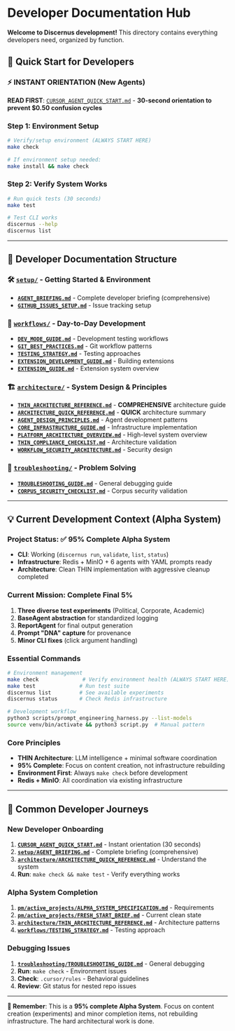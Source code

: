 # Developer Documentation Hub

**Welcome to Discernus development!** This directory contains everything developers need, organized by function.

## 🚀 Quick Start for Developers

### ⚡ INSTANT ORIENTATION (New Agents)
**READ FIRST**: [`CURSOR_AGENT_QUICK_START.md`](../CURSOR_AGENT_QUICK_START.md) - **30-second orientation to prevent $0.50 confusion cycles**

### Step 1: Environment Setup
```bash
# Verify/setup environment (ALWAYS START HERE)
make check

# If environment setup needed:
make install && make check
```

### Step 2: Verify System Works
```bash
# Run quick tests (30 seconds)
make test

# Test CLI works
discernus --help
discernus list
```

---

## 📁 Developer Documentation Structure

### 🛠️ [`setup/`](setup/) - Getting Started & Environment
- **[`AGENT_BRIEFING.md`](setup/AGENT_BRIEFING.md)** - Complete developer briefing (comprehensive)
- **[`GITHUB_ISSUES_SETUP.md`](setup/GITHUB_ISSUES_SETUP.md)** - Issue tracking setup

### 🔄 [`workflows/`](workflows/) - Day-to-Day Development
- **[`DEV_MODE_GUIDE.md`](workflows/DEV_MODE_GUIDE.md)** - Development testing workflows
- **[`GIT_BEST_PRACTICES.md`](workflows/GIT_BEST_PRACTICES.md)** - Git workflow patterns  
- **[`TESTING_STRATEGY.md`](workflows/TESTING_STRATEGY.md)** - Testing approaches
- **[`EXTENSION_DEVELOPMENT_GUIDE.md`](workflows/EXTENSION_DEVELOPMENT_GUIDE.md)** - Building extensions
- **[`EXTENSION_GUIDE.md`](workflows/EXTENSION_GUIDE.md)** - Extension system overview

### 🏗️ [`architecture/`](architecture/) - System Design & Principles
- **[`THIN_ARCHITECTURE_REFERENCE.md`](architecture/THIN_ARCHITECTURE_REFERENCE.md)** - **COMPREHENSIVE** architecture guide
- **[`ARCHITECTURE_QUICK_REFERENCE.md`](architecture/ARCHITECTURE_QUICK_REFERENCE.md)** - **QUICK** architecture summary
- **[`AGENT_DESIGN_PRINCIPLES.md`](architecture/AGENT_DESIGN_PRINCIPLES.md)** - Agent development patterns
- **[`CORE_INFRASTRUCTURE_GUIDE.md`](architecture/CORE_INFRASTRUCTURE_GUIDE.md)** - Infrastructure implementation
- **[`PLATFORM_ARCHITECTURE_OVERVIEW.md`](architecture/PLATFORM_ARCHITECTURE_OVERVIEW.md)** - High-level system overview
- **[`THIN_COMPLIANCE_CHECKLIST.md`](architecture/THIN_COMPLIANCE_CHECKLIST.md)** - Architecture validation
- **[`WORKFLOW_SECURITY_ARCHITECTURE.md`](architecture/WORKFLOW_SECURITY_ARCHITECTURE.md)** - Security design

### 🔧 [`troubleshooting/`](troubleshooting/) - Problem Solving
- **[`TROUBLESHOOTING_GUIDE.md`](troubleshooting/TROUBLESHOOTING_GUIDE.md)** - General debugging guide
- **[`CORPUS_SECURITY_CHECKLIST.md`](troubleshooting/CORPUS_SECURITY_CHECKLIST.md)** - Corpus security validation

---

## 💡 Current Development Context (Alpha System)

### **Project Status**: ✅ 95% Complete Alpha System
- **CLI**: Working (`discernus run`, `validate`, `list`, `status`)
- **Infrastructure**: Redis + MinIO + 6 agents with YAML prompts ready
- **Architecture**: Clean THIN implementation with aggressive cleanup completed

### **Current Mission**: Complete Final 5%
1. **Three diverse test experiments** (Political, Corporate, Academic)
2. **BaseAgent abstraction** for standardized logging  
3. **ReportAgent** for final output generation
4. **Prompt "DNA" capture** for provenance
5. **Minor CLI fixes** (click argument handling)

### Essential Commands
```bash
# Environment management
make check              # Verify environment health (ALWAYS START HERE)
make test              # Run test suite
discernus list         # See available experiments
discernus status       # Check Redis infrastructure

# Development workflow  
python3 scripts/prompt_engineering_harness.py --list-models
source venv/bin/activate && python3 script.py  # Manual pattern
```

### Core Principles  
- **THIN Architecture**: LLM intelligence + minimal software coordination
- **95% Complete**: Focus on content creation, not infrastructure rebuilding
- **Environment First**: Always `make check` before development
- **Redis + MinIO**: All coordination via existing infrastructure

---

## 🎯 Common Developer Journeys

### **New Developer Onboarding**
1. **[`CURSOR_AGENT_QUICK_START.md`](../CURSOR_AGENT_QUICK_START.md)** - Instant orientation (30 seconds)
2. **[`setup/AGENT_BRIEFING.md`](setup/AGENT_BRIEFING.md)** - Complete briefing (comprehensive)
3. **[`architecture/ARCHITECTURE_QUICK_REFERENCE.md`](architecture/ARCHITECTURE_QUICK_REFERENCE.md)** - Understand the system
4. **Run**: `make check && make test` - Verify everything works

### **Alpha System Completion** 
1. **[`pm/active_projects/ALPHA_SYSTEM_SPECIFICATION.md`](../../pm/active_projects/ALPHA_SYSTEM_SPECIFICATION.md)** - Requirements
2. **[`pm/active_projects/FRESH_START_BRIEF.md`](../../pm/active_projects/FRESH_START_BRIEF.md)** - Current clean state
3. **[`architecture/THIN_ARCHITECTURE_REFERENCE.md`](architecture/THIN_ARCHITECTURE_REFERENCE.md)** - Architecture patterns
4. **[`workflows/TESTING_STRATEGY.md`](workflows/TESTING_STRATEGY.md)** - Testing approach

### **Debugging Issues**
1. **[`troubleshooting/TROUBLESHOOTING_GUIDE.md`](troubleshooting/TROUBLESHOOTING_GUIDE.md)** - General debugging
2. **Run**: `make check` - Environment issues
3. **Check**: `.cursor/rules` - Behavioral guidelines
4. **Review**: Git status for nested repo issues

---

**🎯 Remember**: This is a **95% complete Alpha System**. Focus on content creation (experiments) and minor completion items, not rebuilding infrastructure. The hard architectural work is done. 